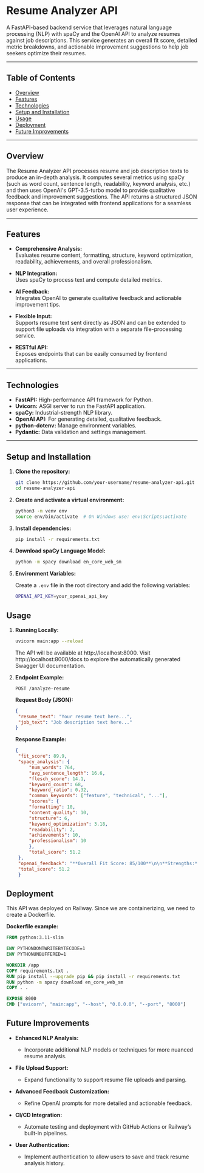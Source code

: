 # Resume Analyzer API

A FastAPI-based backend service that leverages natural language processing (NLP) with spaCy and the OpenAI API to analyze resumes against job descriptions. This service generates an overall fit score, detailed metric breakdowns, and actionable improvement suggestions to help job seekers optimize their resumes.

---

## Table of Contents

- [Overview](#overview)
- [Features](#features)
- [Technologies](#technologies)
- [Setup and Installation](#setup-and-installation)
- [Usage](#usage)
- [Deployment](#deployment)
- [Future Improvements](#future-improvements)

---

## Overview

The Resume Analyzer API processes resume and job description texts to produce an in-depth analysis. It computes several metrics using spaCy (such as word count, sentence length, readability, keyword analysis, etc.) and then uses OpenAI's GPT-3.5-turbo model to provide qualitative feedback and improvement suggestions. The API returns a structured JSON response that can be integrated with frontend applications for a seamless user experience.

---

## Features

- **Comprehensive Analysis:**  
  Evaluates resume content, formatting, structure, keyword optimization, readability, achievements, and overall professionalism.
  
- **NLP Integration:**  
  Uses spaCy to process text and compute detailed metrics.
  
- **AI Feedback:**  
  Integrates OpenAI to generate qualitative feedback and actionable improvement tips.
  
- **Flexible Input:**  
  Supports resume text sent directly as JSON and can be extended to support file uploads via integration with a separate file-processing service.
  
- **RESTful API:**  
  Exposes endpoints that can be easily consumed by frontend applications.

---

## Technologies

- **FastAPI:** High-performance API framework for Python.
- **Uvicorn:** ASGI server to run the FastAPI application.
- **spaCy:** Industrial-strength NLP library.
- **OpenAI API:** For generating detailed, qualitative feedback.
- **python-dotenv:** Manage environment variables.
- **Pydantic:** Data validation and settings management.

---

## Setup and Installation

1. **Clone the repository:**

   ```bash
   git clone https://github.com/your-username/resume-analyzer-api.git
   cd resume-analyzer-api
   ```
2. **Create and activate a virtual environment:**

   ```bash
   python3 -m venv env
   source env/bin/activate  # On Windows use: env\Scripts\activate
   ```

3. **Install dependencies:**

   ```bash
   pip install -r requirements.txt
   ```

4. **Download spaCy Language Model:**

   ```bash
   python -m spacy download en_core_web_sm
   ```

5. **Environment Variables:**

   Create a `.env` file in the root directory and add the following variables:

   ```bash
   OPENAI_API_KEY=your_openai_api_key
   ```

## Usage
1. **Running Locally:**

   ```bash
   uvicorn main:app --reload
   ```

   The API will be available at http://localhost:8000. Visit http://localhost:8000/docs to explore the automatically generated Swagger UI documentation.

2. **Endpoint Example:**

   ```http
   POST /analyze-resume
   ```

   **Request Body (JSON):**
   ```json
   {
    "resume_text": "Your resume text here...",
    "job_text": "Job description text here..."
   }
   ```

   **Response Example:**
   ```json
   {
    "fit_score": 89.9,
    "spacy_analysis": {
        "num_words": 764,
        "avg_sentence_length": 16.6,
        "flesch_score": 14.1,
        "keyword_count": 68,
        "keyword_ratio": 0.32,
        "common_keywords": ["feature", "technical", "..."],
        "scores": {
        "formatting": 10,
        "content_quality": 10,
        "structure": 6,
        "keyword_optimization": 3.18,
        "readability": 2,
        "achievements": 10,
        "professionalism": 10
        },
        "total_score": 51.2
    },
    "openai_feedback": "**Overall Fit Score: 85/100**\n\n**Strengths:**\n1. Strong match in terms of technical skills...\n\n**Areas for Improvement:**\n1. **Missing Keywords:** Include keywords such as OCR, RPA...\n\n**Actionable Suggestions:**\n- Incorporate specific examples...",
    "total_score": 51.2
    }
    ```

## Deployment

This API was deployed on Railway. Since we are containerizing, we need to create a Dockerfile.

**Dockerfile example:**
```dockerfile
FROM python:3.11-slim

ENV PYTHONDONTWRITEBYTECODE=1
ENV PYTHONUNBUFFERED=1

WORKDIR /app
COPY requirements.txt .
RUN pip install --upgrade pip && pip install -r requirements.txt
RUN python -m spacy download en_core_web_sm
COPY . .

EXPOSE 8000
CMD ["uvicorn", "main:app", "--host", "0.0.0.0", "--port", "8000"]
```

## Future Improvements
- **Enhanced NLP Analysis:**
  - Incorporate additional NLP models or techniques for more nuanced resume analysis.

- **File Upload Support:**
  - Expand functionality to support resume file uploads and parsing.

- **Advanced Feedback Customization:**
  - Refine OpenAI prompts for more detailed and actionable feedback.

- **CI/CD Integration:**
  - Automate testing and deployment with GitHub Actions or Railway’s built-in pipelines.

- **User Authentication:**
  - Implement authentication to allow users to save and track resume analysis history.